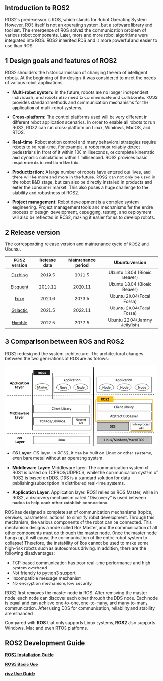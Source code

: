 ## Introduction to ROS2

ROS2's predecessor is ROS, which stands for Robot Operating System. However, ROS itself is not an operating system, but a software library and tool set.
The emergence of ROS solved the communication problem of various robot components. Later, more and more robot algorithms were integrated into ROS. ROS2 inherited ROS and is more powerful and easier to use than ROS.

## 1 Design goals and features of ROS2

ROS2 shoulders the historical mission of changing the era of intelligent robots. At the beginning of the design, it was considered to meet the needs of various robot applications.

* **Multi-robot system:** In the future, robots are no longer independent individuals, and robots also need to communicate and collaborate. ROS2 provides standard methods and communication mechanisms for the application of multi-robot systems.

* **Cross-platform:** The control platforms used will be very different in different robot application scenarios. In order to enable all robots to run ROS2, ROS2 can run cross-platform on Linux, Windows, MacOS, and RTOS.

* **Real-time:** Robot motion control and many behavioral strategies require robots to be real-time. For example, a robot must reliably detect pedestrians in front of it within 100 milliseconds, or complete kinematic and dynamic calculations within 1 millisecond. ROS2 provides basic requirements in real time like this.

* **Productization:** A large number of robots have entered our lives, and there will be more and more in the future. ROS2 can not only be used in the robot R&D stage, but can also be directly installed in products and enter the consumer market. This also poses a huge challenge to the stability and robustness of ROS2.

* **Project management:** Robot development is a complex system engineering. Project management tools and mechanisms for the entire process of design, development, debugging, testing, and deployment will also be reflected in ROS2, making it easier for us to develop robots.

## 2 Release version

The corresponding release version and maintenance cycle of ROS2 and Ubuntu.

| **ROS2 version** | **Release date** | **Maintenance period** | **Ubuntu version** |
| :--------: | :------------------: | :-------------: | :-------------: |
| [Dashing](http://docs.ros.org/en/dashing/index.html) | 2019.5 | 2021.5 | Ubuntu 18.04 (Bionic Beaver) |
| [Eloquent](http://docs.ros.org/en/eloquent/index.html) | 2019.11| 2020.11 | Ubuntu 18.04 (Bionic Beaver) |
| [Foxy](http://docs.ros.org/en/foxy/index.html) | 2020.6 | 2023.5 | Ubuntu 20.04(Focal Fossa) |
| [Galactic](http://docs.ros.org/en/galactic/index.html) | 2021.5 | 2022.11 |Ubuntu 20.04(Focal Fossa) |
| [Humble](http://docs.ros.org/en/humble/index.html) | 2022.5 | 2027.5 | Ubuntu 22.04(Jammy Jellyfish) |

## 3 Comparison between ROS and ROS2

ROS2 redesigned the system architecture. The architectural changes between the two generations of ROS are as follows:

<img src =../../../../resource\3-FunctionsAndApplications\6.developmentGuide\ROS\12.2-ROS2\ros2install/ros-ros2.png
width ="500" align = "center">

- **OS Layer:** OS layer. In ROS2, it can be built on Linux or other systems, even bare metal without an operating system.

- **Middleware Layer:** Middleware layer. The communication system of ROS1 is based on TCPROS/UDPROS, while the communication system of ROS2 is based on DDS. DDS is a standard solution for data publishing/subscription in distributed real-time systems.

- **Application Layer:** Application layer. ROS1 relies on ROS Master, while in ROS2, a discovery mechanism called "Discovery" is used between nodes to help each other establish connections.

ROS has designed a complete set of communication mechanisms (topics, services, parameters, actions) to simplify robot development. Through this mechanism, the various components of the robot can be connected. This mechanism designs a node called Ros Master, and the communication of all other components must go through the master node. Once the master node hangs up, it will cause the communication of the entire robot system to collapse! Therefore, the instability of Ros cannot be used to make some high-risk robots such as autonomous driving. In addition, there are the following disadvantages:

* TCP-based communication has poor real-time performance and high system overhead
* Not friendly to python3 support
* Incompatible message mechanism
* No encryption mechanism, low security

ROS2 first removes the master node in ROS. After removing the master node, each node can discover each other through the DDS node. Each node is equal and can achieve one-to-one, one-to-many, and many-to-many communication. After using DDS for communication, reliability and stability are enhanced.

Compared with **ROS** that only supports Linux systems, **ROS2** also supports Windows, Mac and even RTOS platforms.

## ROS2 Development Guide

**[ROS2 Installation Guide](../12.2.1-InstallationOfROS2.md)**

**[ROS2 Basic Use](../12.2.2-BasicTutorial.md)**

**[rivz Use Guide](../12.2.4-rivzIntroductionAndUse/README.md)**